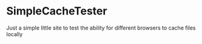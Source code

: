 SimpleCacheTester
=================

Just a simple little site to test the ability for different browsers to cache files locally